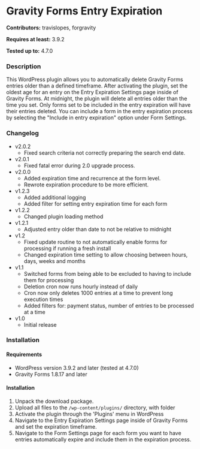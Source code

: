 # Gravity Forms Entry Expiration
**Contributors:** travislopes, forgravity

**Requires at least:** 3.9.2

**Tested up to:** 4.7.0

### Description
This WordPress plugin allows you to automatically delete Gravity Forms entries older than a defined timeframe. After activating the plugin, set the oldest age for an entry on the Entry Expiration Settings page inside of Gravity Forms. At midnight, the plugin will delete all entries older than the time you set. Only forms set to be included in the entry expiration will have their entries deleted. You can include a form in the entry expiration process by selecting the "Include in entry expiration" option under Form Settings.

### Changelog
* v2.0.2
	* Fixed search criteria not correctly preparing the search end date.
* v2.0.1
	* Fixed fatal error during 2.0 upgrade process.
* v2.0.0
	* Added expiration time and recurrence at the form level.
	* Rewrote expiration procedure to be more efficient.
* v1.2.3
	* Added additional logging
	* Added filter for setting entry expiration time for each form
* v1.2.2
	* Changed plugin loading method
* v1.2.1
	* Adjusted entry older than date to not be relative to midnight
* v1.2
	* Fixed update routine to not automatically enable forms for processing if running a fresh install
	* Changed expiration time setting to allow choosing between hours, days, weeks and months
* v1.1
	* Switched forms from being able to be excluded to having to include them for processing
	* Deletion cron now runs hourly instead of daily
	* Cron now only deletes 1000 entries at a time to prevent long execution times
	* Added filters for: payment status, number of entries to be processed at a time
* v1.0
	* Initial release

### Installation
#### Requirements
* WordPress version 3.9.2 and later (tested at 4.7.0)
* Gravity Forms 1.8.17 and later

#### Installation
1. Unpack the download package.
1. Upload all files to the `/wp-content/plugins/` directory, with folder
1. Activate the plugin through the 'Plugins' menu in WordPress
1. Navigate to the Entry Expiration Settings page inside of Gravity Forms and set the expiration timeframe.
1. Navigate to the Form Settings page for each form you want to have entries automatically expire and include them in the expiration process.